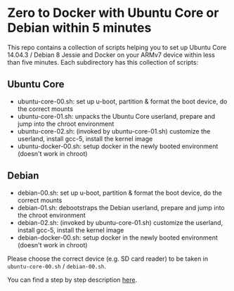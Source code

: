 # Zero to Docker with Ubuntu Core or Debian within 5 minutes

This repo contains a collection of scripts helping you to set up Ubuntu Core 14.04.3 / Debian 8 Jessie and Docker 
on your ARMv7 device within less than five minutes. Each subdirectory has this collection of scripts: 

## Ubuntu Core
- ubuntu-core-00.sh: set up u-boot, partition & format the boot device, do the correct mounts
- ubuntu-core-01.sh: unpacks the Ubuntu Core userland, prepare and jump into the chroot environment
- ubuntu-core-02.sh: (invoked by ubuntu-core-01.sh) customize the userland, install gcc-5, install the kernel image
- ubuntu-docker-00.sh: setup docker in the newly booted environment (doesn't work in chroot)

## Debian
- debian-00.sh: set up u-boot, partition & format the boot device, do the correct mounts
- debian-01.sh: debootstraps the Debian userland, prepare and jump into the chroot environment
- debian-02.sh: (invoked by ubuntu-core-01.sh) customize the userland, install gcc-5, install the kernel image
- debian-docker-00.sh: setup docker in the newly booted environment (doesn't work in chroot)

Please choose the correct device (e.g. SD card reader) to be taken in `ubuntu-core-00.sh` / `debian-00.sh`.

You can find a step by step description [here](http://forum.odroid.com/viewtopic.php?p=91036#p91036).
